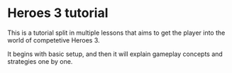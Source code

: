 # Heroes 3 tutorial

This is a tutorial split in multiple lessons that aims to get the player into the world of competetive Heroes 3.

It begins with basic setup, and then it will explain gameplay concepts and strategies one by one.

